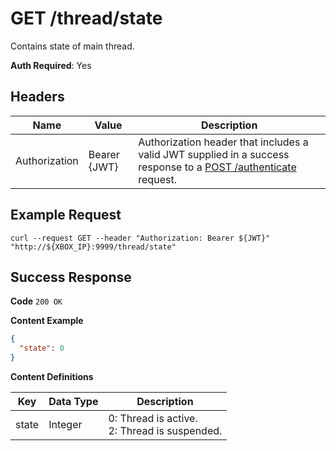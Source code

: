 # GET /thread/state

Contains state of main thread.

**Auth Required**: Yes

## Headers

| Name          | Value        | Description                                                                                                                              |
| ------------- | ------------ | ---------------------------------------------------------------------------------------------------------------------------------------- |
| Authorization | Bearer {JWT} | Authorization header that includes a valid JWT supplied in a success response to a [POST /authenticate](./post_authenticate.md) request. |

## Example Request

```
curl --request GET --header "Authorization: Bearer ${JWT}" "http://${XBOX_IP}:9999/thread/state"
```

## Success Response

**Code** `200 OK`

**Content Example**

```json
{
  "state": 0
}
```

**Content Definitions**

| Key   | Data Type | Description                                      |
| ----- | --------- | ------------------------------------------------ |
| state | Integer   | 0: Thread is active.<br/>2: Thread is suspended. |
